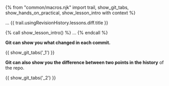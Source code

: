 {% from "common/macros.njk" import trail, show_git_tabs, show_hands_on_practical, show_lesson_intro with context %}

<span id="prereqs"></span>
<span id="outcomes">...</span>
<span id="title">{{ trail.usingRevisionHistory.lessons.diff.title }}</span>

<div id="body">
{% call show_lesson_intro() %}
...
{% endcall %}


**Git can show you what changed in each commit.**

{{ show_git_tabs('_1') }}

**Git can also show you the difference between two points in the history** of the repo.

{{ show_git_tabs('_2') }}


<!--

git diff can show unstaged changes (use q to exit)
and git diff --cached to see what you’ve staged so far

-->

</div>

<div id="extras">
</div>
